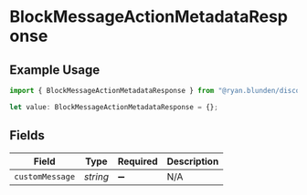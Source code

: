 # BlockMessageActionMetadataResponse

## Example Usage

```typescript
import { BlockMessageActionMetadataResponse } from "@ryan.blunden/discord-sdk/models/components";

let value: BlockMessageActionMetadataResponse = {};
```

## Fields

| Field              | Type               | Required           | Description        |
| ------------------ | ------------------ | ------------------ | ------------------ |
| `customMessage`    | *string*           | :heavy_minus_sign: | N/A                |